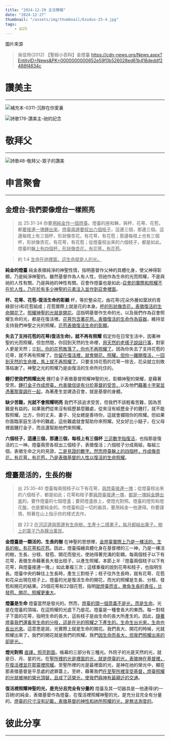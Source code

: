 ```yaml
---
title: "2024-12-29 主日簡報"
date: "2024-12-27"
thumbnail: "/assets/img/thumbnail/Exodus-25-4.jpg"
tags:
    - 出25
---
```


圖片來源
> 吳佳玲(2012) 【聖經小百科】金燈臺 https://cdn-news.org/News.aspx?EntityID=News&PK=0000000000652e59f0b526028ed61b418deddf2488f4834c

# 讚美主
___

![補充本-0311-沉醉在你愛裏](/assets/img/hymns/hymn-supplement-311.jpg "補充本-0311-沉醉在你愛裏")

![詩歌176-讚美主-祂的記念](/assets/img/hymns/hymn-176.jpg "詩歌176-讚美主-祂的記念")

# 敬拜父
___

![詩歌48-敬拜父-眾子的讚美](/assets/img/hymns/hymn-48.jpg "詩歌48-敬拜父-眾子的讚美")

# 申言聚會
___

## 金燈台-我們要像燈台一樣照亮

> 出 25:31-34 你要<u>用純金作一個燈</u><u>臺</u>。燈臺的座和榦，與杯、花萼、花苞，都<u>要接連一塊錘出來</u>。<u>燈臺兩邊要杈出六個枝子</u>，這邊三個，那邊三個。這邊每枝上有三個杯，形狀像杏花，有花萼，有花苞；那邊每枝上也有三個杯，形狀像杏花，有花萼，有花苞；從燈臺杈出來的六個枝子，都是如此。燈臺的<u>榦上有四個杯，形狀像杏花，有花萼，有花苞</u>。

> 約 1:4 <u>生命在</u><u>祂</u><u>裡面，這生命就是人的光。</u>

**純金的燈臺** 純金表徵純淨的神聖性情，指明基督作父神的具體化身，使父神得彰顯，乃是純淨神聖的。雖然基督作為人有人性，但祂作為生命的光而照耀，不是與祂的人性有關，乃是與祂的神性有關。召會作燈臺也是如此-<u>召會的實際和照耀不在於人性，乃在於有多少神聖的元素注入並作到召會</u><u>裡</u><u>面</u>。

**杯、花萼、花苞-復活生命的彰顯** 杯，等於整朵花，由花萼(花朵外層如葉狀的青綠部分)和花苞組成；花苞實際上就是花的本身。<u>杯的形狀像杏花，表徵復活的生命開花了</u>。<u>照耀神聖的光就是開花</u>。這指明基督作生命的光，以及我們作為召會照耀生命的光，都是在復活裡。<u>花萼包含著花苞，表徵復活的生命作為容器</u>，維持並支持我們神聖之光的照耀。<u>花苞表徵復活生命的彰顯</u>。

**失去了支持花苞的花萼(復活生命)，就不再有照耀** 假定你在日常生活中，因著神聖的光而照耀。但忽然間，你回到天然的生命裡，<u>用天然的老樣子說話行事</u>，對家人更是天然；立<u>刻，你的花苞敗落了，你也不再照耀了</u>。因為你失去了支持花苞的花萼，就不再有照耀了。<u>你留在復活</u><u>裡</u><u>，就會開花、照耀。但你一離開復活，一回到天然的生命</u><u>裡</u><u>，馬上就不再照耀了</u>。只要支持花苞的花萼一除去，花朵就立刻敗落枯謝了。神聖之光的照耀乃是由復活的生命所托住的。

**錘打使我們照耀出光** 錘打金子表徵基督照耀神聖的光，彰顯神聖的榮耀，是藉著受苦。<u>錘打金子作成燈臺，也表徵信徒有分於基督的受苦，</u>以及他們<u>藉著十字架並憑著那靈調在一起</u>，為著產生並建造召會，就是基督的身體。

**缺少苦難，光就不會照耀明亮** 我們不該追求受苦，但我們不該輕看苦難，因為苦難是有益的。如果我們從來沒有經歷甚麼難處，從來沒有經歷金子的錘打，就不能彀照耀。比方，你的丈夫、妻子、兒女總是善待你，這就會攔阻你的照耀。但如果你面臨家庭生活中的難處，這些難處就會幫助你來照耀。兒女好比小鎚子，在父母裡面錘打金子，而且還幫助他們來照耀。

**六個枝子，這邊三個，那邊三個，每枝上有三個杯** <u>三這數字指復活</u>，也指那是復活的三一神。燈臺兩旁各杈出三個枝子，表徵復活；六個枝子分成兩組，每組三個，表徵生命之光的見證，<u>二是見證的數字。然而燈臺榦上的四個杯，作成像杏花，有花萼，有花苞，乃是表徵基督的人性以復活的生命照耀</u>。

## 燈臺是活的，生長的樹

> 出 25:35-40 燈臺每兩個枝子以下有花萼，<u>與燈</u><u>臺</u><u>接連一塊</u>；從燈臺杈出來的六個枝子，都是如此；花萼和枝子要<u>與燈</u><u>臺</u><u>接連一塊</u>，<u>都是一塊純金</u><u>錘</u><u>出來</u>的。要作燈臺的七個燈盞；要把燈盞放上，使燈光對照。燈臺的燈剪和燈花盤，也是要純金的。作燈臺和這一切的器具，要用純金一他連得。你要謹慎，照著在山上指示你的樣式去作。

> 啟 22:2 <u>在河這邊與那邊有生命樹，生產十二樣果子，每月都結出果子，樹上的葉子乃為醫治萬民</u>。

**金燈臺是一顆活的、生長的樹** 在神聖的思想裡，<u>金燈</u><u>臺</u><u>實際上乃是</u><u>一棵活的</u><u>、生長的樹，有花萼和花苞</u>。因此，燈臺描繪具體化身在基督裡的三一神，乃是一棵活的樹，生長、分枝、發苞、開花而發光，使祂得著完滿的彰顯。每兩個枝子以下有花萼，表徵生命藉著長大發出枝子，以產生照耀。本節上半『燈臺兩個枝子以下有花萼，與燈臺接連一塊，』如此重複三次；這樣重複的說到花萼和枝子，也指明生長。燈臺中央的榦往上生長時，產生三對枝子；枝子往外生長時，就有花萼、花苞和花朵出現在枝子上。燈臺的光是復活生命的開花，而光的照耀是生長、分枝、發苞和開花的結果。25個花萼和22個花苞，指明<u>就燈臺而言，擔負生長的責任，比發苞、開花、照耀更重大</u>。

**燈臺是生命** 燈臺當然是發光的。然而，<u>燈臺的頭一個意義不是光，而是生命</u>。光是在燈臺的頂端，在這照耀的光底下乃是花。燈臺是一種會長大的東西。每一對枝子下面的花萼，指明生命的長大，這些枝子是由生命的長大所產生的。因此，<u>隨著燈臺我們還看見生命的分枝，這是在光的照耀之下產生的。生命生出光來，生命也長出光來</u>。這意思是說，光實際上就是生命的開花。我們長大、開花的時候，光就照耀出來了。我們的開花就是我們的照耀。我們<u>因生命而長大，但我們照耀出來的卻是光。</u>

**燈光對照** <u>直譯，照亮對面</u>。帳幕的三部分有三種光。外院子的光是天然的光，就是日、月、星的光。在<u>聖所</u><u>裡</u><u>的光是</u><u>裡</u><u>面的光，就是燈</u><u>臺</u><u>的光，表徵神在基督</u><u>裡</u><u>，在復活</u><u>裡</u><u>並在</u><u>那靈</u><u>裡</u><u>照耀</u>。至聖所裡的光是最裡面的光，是神在祂的榮光中，顯在那表徵基督是平息處的遮罪蓋上。至終，藉著我們<u>在至聖所</u><u>裡</u><u>享受基督，燈</u><u>臺</u><u>照耀的光就被神的榮光頂替，且成了這榮光，使我們與神有最親近的交通</u>。

**復活裡照耀神聖的光，是充分且完全有分量的** 燈臺及其一切器具是一他連得(約一百磅)的純金，表徵基督作為燈臺，在復活裡照耀神聖的光，是充分且完全有分量的。<u>燈臺的尺寸沒有記載，表徵基督的神性和祂所照耀的光，是無法測度的</u>。

# 彼此分享
___

